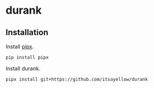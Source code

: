 # durank

## Installation

Install [pipx](https://github.com/pipxproject/pipx).

```
pip install pipx
```

Install durank.

```
pipx install git+https://github.com/itsayellow/durank
```

